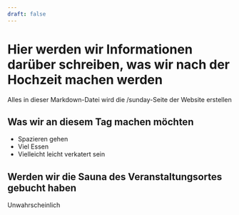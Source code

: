 ```yaml
---
draft: false
---
```


# Hier werden wir Informationen darüber schreiben, was wir nach der Hochzeit machen werden

Alles in dieser Markdown-Datei wird die /sunday-Seite der Website erstellen

## Was wir an diesem Tag machen möchten

- Spazieren gehen
- Viel Essen
- Vielleicht leicht verkatert sein

## Werden wir die Sauna des Veranstaltungsortes gebucht haben

Unwahrscheinlich